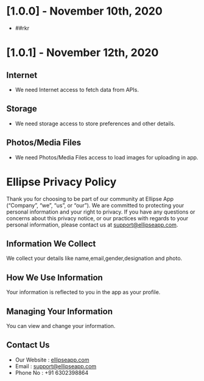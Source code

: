 # [1.0.0] - November 10th, 2020
- ##rkr
# [1.0.1] - November 12th, 2020
## Internet
- We need Internet access to fetch data from APIs. 
## Storage
- We need storage access to store preferences and other details.
## Photos/Media Files
- We need Photos/Media Files access to load images for uploading in app.

# Ellipse Privacy Policy
Thank you for choosing to be part of our community at Ellipse App (“Company”, “we”, “us”, or “our”). We are committed to protecting your personal information and your right to privacy. If you have any questions or concerns about this privacy notice, or our practices with regards to your personal information, please contact us at support@ellipseapp.com.

## Information We Collect
We collect your details like name,email,gender,designation and photo.
## How We Use Information
Your information is reflected to you in the app as your profile.
## Managing Your Information
You can view and change your information.
## Contact Us
- Our Website : [ellipseapp.com](https://ellipseapp.com/)
- Email : support@ellipseapp.com
- Phone No : +91 6302398864



